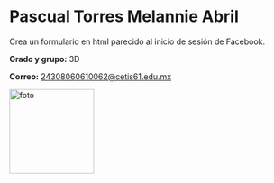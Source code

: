# Pascual Torres Melannie Abril
Crea un formulario en html parecido al inicio de sesión de Facebook.

**Grado  y grupo:** 3D

**Correo:** 24308060610062@cetis61.edu.mx

<img width="150" height="150" alt="foto" src="https://github.com/user-attachments/assets/33d64fbc-4652-4d8f-b88b-cb1854e9841c" />


